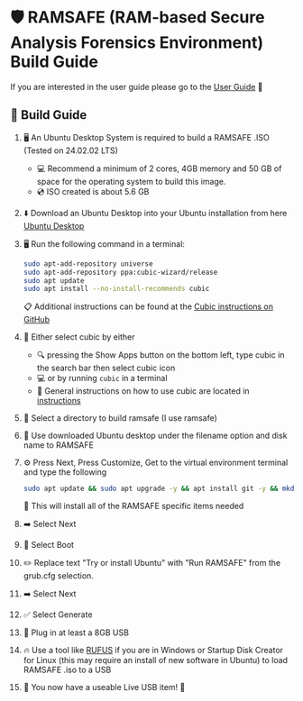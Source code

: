 # 🛡️ RAMSAFE (RAM-based Secure Analysis Forensics Environment) Build Guide

If you are interested in the user guide please go to the [User Guide](user_guide.md) 📖

## 🔨 Build Guide

1. 🖥️ An Ubuntu Desktop System is required to build a RAMSAFE .ISO (Tested on 24.02.02 LTS)
    - 💻 Recommend a minimum of 2 cores, 4GB memory and 50 GB of space for the operating system to build this image.
    - 💿 ISO created is about 5.6 GB

2. ⬇️ Download an Ubuntu Desktop into your Ubuntu installation from here [Ubuntu Desktop](https://ubuntu.com/download/desktop)

3. 🖥️ Run the following command in a terminal:

    ```bash
    sudo apt-add-repository universe
    sudo apt-add-repository ppa:cubic-wizard/release
    sudo apt update
    sudo apt install --no-install-recommends cubic
    ```

    📋 Additional instructions can be found at the [Cubic instructions on GitHub](https://github.com/PJ-Singh-001/Cubic)

4. 🚀 Either select cubic by either
    - 🔍 pressing the Show Apps button on the bottom left, type cubic in the search bar then select cubic icon
    - 💻 or by running `cubic` in a terminal
    - 📖 General instructions on how to use cubic are located in [instructions](https://github.com/PJ-Singh-001/Cubic)

5. 📁 Select a directory to build ramsafe (I use ramsafe)

6. 🎯 Use downloaded Ubuntu desktop under the filename option and disk name to RAMSAFE

7. ⚙️ Press Next, Press Customize, Get to the virtual environment terminal and type the following

    ```bash
    sudo apt update && sudo apt upgrade -y && apt install git -y && mkdir /install && cd /install && git clone https://github.com/SteveBattista/RAMSAFE.git && cd RAMSAFE/bin && install_script.sh
    ```

    🔧 This will install all of the RAMSAFE specific items needed

8. ➡️ Select Next

9. 🥾 Select Boot

10. ✏️ Replace text "Try or install Ubuntu" with "Run RAMSAFE" from the grub.cfg selection.

11. ➡️ Select Next

12. ✅ Select Generate

13. 🔌 Plug in at least a 8GB USB

14. 🔥 Use a tool like [RUFUS](https://rufus.ie/en/) if you are in Windows or Startup Disk Creator for Linux (this may require an install of new software in Ubuntu) to load RAMSAFE .iso to a USB

15. 🎉 You now have a useable Live USB item! 🚀
